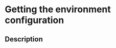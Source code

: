 Getting the environment configuration
=====================================

Description
-----------
